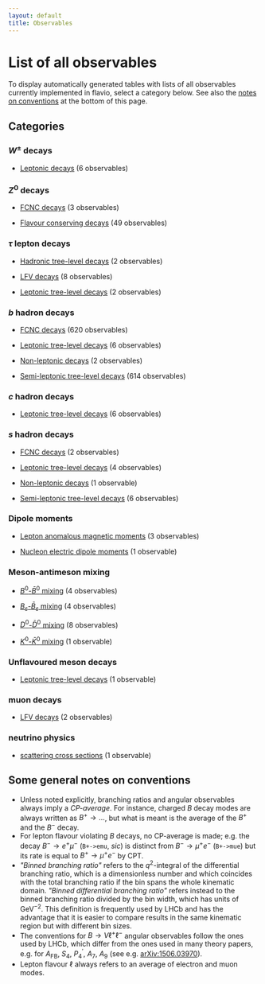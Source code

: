 ```yaml
---
layout: default
title: Observables
---
```


# List of all observables

To display automatically generated tables with lists of all observables
currently implemented in flavio, select a category below. See also the
[notes on conventions](#some-general-notes-on-conventions) at the bottom
of this page.

## Categories



### $W^\pm$ decays


- [Leptonic decays](obs/wpmdecays-leptonicdecays.html) (6 observables)


### $Z^0$ decays


- [FCNC decays](obs/zdecays-fcncdecays.html) (3 observables)

- [Flavour conserving decays](obs/zdecays-flavourconservingdecays.html) (49 observables)


### $\tau$ lepton decays


- [Hadronic tree-level decays](obs/tauleptondecays-hadronictreeleveldecays.html) (2 observables)

- [LFV decays](obs/tauleptondecays-lfvdecays.html) (8 observables)

- [Leptonic tree-level decays](obs/tauleptondecays-leptonictreeleveldecays.html) (2 observables)


### $b$ hadron decays


- [FCNC decays](obs/bhadrondecays-fcncdecays.html) (620 observables)

- [Leptonic tree-level decays](obs/bhadrondecays-leptonictreeleveldecays.html) (6 observables)

- [Non-leptonic decays](obs/bhadrondecays-nonleptonicdecays.html) (2 observables)

- [Semi-leptonic tree-level decays](obs/bhadrondecays-semileptonictreeleveldecays.html) (614 observables)


### $c$ hadron decays


- [Leptonic tree-level decays](obs/chadrondecays-leptonictreeleveldecays.html) (6 observables)


### $s$ hadron decays


- [FCNC decays](obs/shadrondecays-fcncdecays.html) (2 observables)

- [Leptonic tree-level decays](obs/shadrondecays-leptonictreeleveldecays.html) (4 observables)

- [Non-leptonic decays](obs/shadrondecays-nonleptonicdecays.html) (1 observable)

- [Semi-leptonic tree-level decays](obs/shadrondecays-semileptonictreeleveldecays.html) (6 observables)


### Dipole moments


- [Lepton anomalous magnetic moments](obs/dipolemoments-leptonanomalousmagneticmoments.html) (3 observables)

- [Nucleon electric dipole moments](obs/dipolemoments-nucleonelectricdipolemoments.html) (1 observable)


### Meson-antimeson mixing


- [ $B^0$-$\bar B^0$ mixing](obs/mesonantimesonmixing-bbarbmixing.html) (4 observables)

- [ $B_s$-$\bar B_s$ mixing](obs/mesonantimesonmixing-bsbarbsmixing.html) (4 observables)

- [ $D^0$-$\bar D^0$ mixing](obs/mesonantimesonmixing-dbardmixing.html) (8 observables)

- [ $K^0$-$\bar K^0$ mixing](obs/mesonantimesonmixing-kbarkmixing.html) (1 observable)


### Unflavoured meson decays


- [Leptonic tree-level decays](obs/unflavouredmesondecays-leptonictreeleveldecays.html) (1 observable)


### muon decays


- [LFV decays](obs/muondecays-lfvdecays.html) (2 observables)


### neutrino physics


- [scattering cross sections](obs/neutrinophysics-scatteringcrosssections.html) (1 observable)

## Some general notes on conventions

- Unless noted explicitly, branching ratios and angular observables always
imply a *CP-average*. For instance, charged $B$ decay modes are always written as
$B^+ \to \ldots$, but what is meant is the average of the $B^+$ and the $B^-$
decay.
- For lepton flavour violating $B$ decays, no CP-average is made; e.g. the
decay $B^-\to e^+\mu^-$ (`B+->emu`, *sic*) is distinct from
$B^-\to\mu^+e^-$ (`B+->mue`) but its rate is equal to $B^+\to \mu^+e^-$
by CPT.
- *"Binned branching ratio"* refers to the $q^2$-integral of the differential branching
ratio, which is a dimensionless number and which coincides with the total branching
ratio if the bin spans the whole kinematic domain. *"Binned differential branching ratio"*
refers instead to the binned branching ratio divided by the bin width, which
has units of GeV$^{-2}$. This definition is frequently used by LHCb and has the
advantage that it is easier  to  compare results in the same kinematic region
but with different bin sizes.
- The conventions for $B\to V\ell^+\ell^-$ angular observables follow the ones
used by LHCb, which differ from the ones used in many theory papers,
e.g. for $A_\text{FB}$, $S_4$, $P_4^\prime$, $A_7$, $A_9$
(see e.g. [arXiv:1506.03970](http://www.arxiv.org/abs/1506.03970)).
- Lepton flavour $\ell$ always refers to an average of electron and muon modes.

